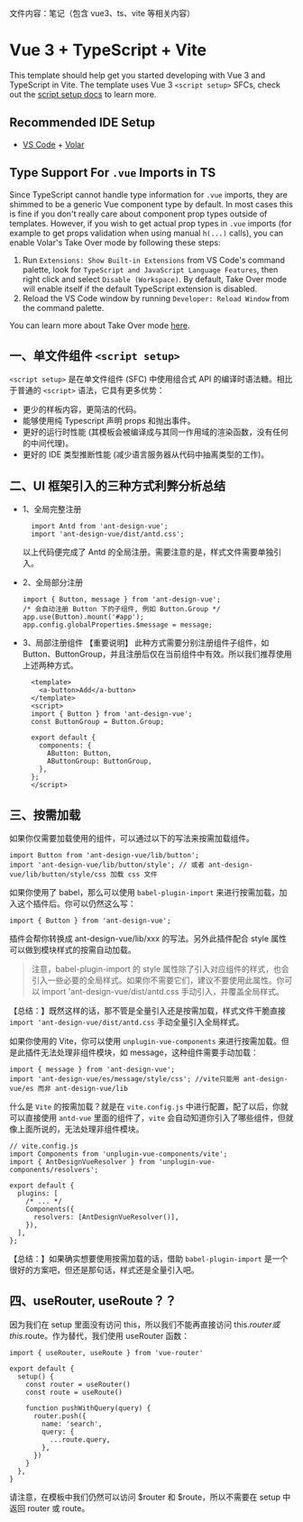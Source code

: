 文件内容：笔记（包含 vue3、ts、vite 等相关内容）

# Vue 3 + TypeScript + Vite

This template should help get you started developing with Vue 3 and TypeScript in Vite. The template uses Vue 3 `<script setup>` SFCs, check out the [script setup docs](https://v3.vuejs.org/api/sfc-script-setup.html#sfc-script-setup) to learn more.

## Recommended IDE Setup

- [VS Code](https://code.visualstudio.com/) + [Volar](https://marketplace.visualstudio.com/items?itemName=Vue.volar)

## Type Support For `.vue` Imports in TS

Since TypeScript cannot handle type information for `.vue` imports, they are shimmed to be a generic Vue component type by default. In most cases this is fine if you don't really care about component prop types outside of templates. However, if you wish to get actual prop types in `.vue` imports (for example to get props validation when using manual `h(...)` calls), you can enable Volar's Take Over mode by following these steps:

1. Run `Extensions: Show Built-in Extensions` from VS Code's command palette, look for `TypeScript and JavaScript Language Features`, then right click and select `Disable (Workspace)`. By default, Take Over mode will enable itself if the default TypeScript extension is disabled.
2. Reload the VS Code window by running `Developer: Reload Window` from the command palette.

You can learn more about Take Over mode [here](https://github.com/johnsoncodehk/volar/discussions/471).

## 一、单文件组件 `<script setup>`

`<script setup>` 是在单文件组件 (SFC) 中使用组合式 API 的编译时语法糖。相比于普通的 `<script>` 语法，它具有更多优势：

- 更少的样板内容，更简洁的代码。
- 能够使用纯 Typescript 声明 props 和抛出事件。
- 更好的运行时性能 (其模板会被编译成与其同一作用域的渲染函数，没有任何的中间代理)。
- 更好的 IDE 类型推断性能 (减少语言服务器从代码中抽离类型的工作)。

## 二、UI 框架引入的三种方式利弊分析总结

- 1、全局完整注册

  ```
    import Antd from 'ant-design-vue';
    import 'ant-design-vue/dist/antd.css';
  ```

  以上代码便完成了 Antd 的全局注册。需要注意的是，样式文件需要单独引入。

- 2、全局部分注册

  ```
  import { Button, message } from 'ant-design-vue';
  /* 会自动注册 Button 下的子组件, 例如 Button.Group */
  app.use(Button).mount('#app');
  app.config.globalProperties.$message = message;
  ```

- 3、局部注册组件
  【重要说明】 此种方式需要分别注册组件子组件，如 Button、ButtonGroup，并且注册后仅在当前组件中有效。所以我们推荐使用上述两种方式。

  ```
    <template>
      <a-button>Add</a-button>
    </template>
    <script>
    import { Button } from 'ant-design-vue';
    const ButtonGroup = Button.Group;

    export default {
      components: {
        AButton: Button,
        AButtonGroup: ButtonGroup,
      },
    };
    </script>
  ```

## 三、按需加载

如果你仅需要加载使用的组件，可以通过以下的写法来按需加载组件。

```
import Button from 'ant-design-vue/lib/button';
import 'ant-design-vue/lib/button/style'; // 或者 ant-design-vue/lib/button/style/css 加载 css 文件
```

如果你使用了 babel，那么可以使用 `babel-plugin-import` 来进行按需加载，加入这个插件后。你可以仍然这么写：

```
import { Button } from 'ant-design-vue';
```

插件会帮你转换成 ant-design-vue/lib/xxx 的写法。另外此插件配合 style 属性可以做到模块样式的按需自动加载。

> 注意，babel-plugin-import 的 style 属性除了引入对应组件的样式，也会引入一些必要的全局样式。如果你不需要它们，建议不要使用此属性。你可以 import 'ant-design-vue/dist/antd.css 手动引入，并覆盖全局样式。

【总结：】既然这样的话，那不管是全量引入还是按需加载，样式文件干脆直接 `import 'ant-design-vue/dist/antd.css` 手动全量引入全局样式。

如果你使用的 Vite，你可以使用 `unplugin-vue-components` 来进行按需加载。但是此插件无法处理非组件模块，如 message，这种组件需要手动加载：

```
import { message } from 'ant-design-vue';
import 'ant-design-vue/es/message/style/css'; //vite只能用 ant-design-vue/es 而非 ant-design-vue/lib
```

什么是 `Vite` 的按需加载？就是在 `vite.config.js` 中进行配置，配了以后，你就可以直接使用 `antd-vue` 里面的组件了，`vite` 会自动知道你引入了哪些组件，但就像上面所说的，无法处理非组件模块。

```
// vite.config.js
import Components from 'unplugin-vue-components/vite';
import { AntDesignVueResolver } from 'unplugin-vue-components/resolvers';

export default {
  plugins: [
    /* ... */
    Components({
      resolvers: [AntDesignVueResolver()],
    }),
  ],
};
```

【总结：】如果确实想要使用按需加载的话，借助 `babel-plugin-import` 是一个很好的方案吧，但还是那句话，样式还是全量引入吧。

## 四、useRouter, useRoute？？

因为我们在 setup 里面没有访问 this，所以我们不能再直接访问 this.$router 或 this.$route。作为替代，我们使用 useRouter 函数：

```
import { useRouter, useRoute } from 'vue-router'

export default {
  setup() {
    const router = useRouter()
    const route = useRoute()

    function pushWithQuery(query) {
      router.push({
        name: 'search',
        query: {
          ...route.query,
        },
      })
    }
  },
}
```

请注意，在模板中我们仍然可以访问 $router 和 $route，所以不需要在 setup 中返回 router 或 route。
